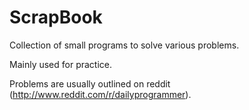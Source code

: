 # ScrapBook
Collection of small programs to solve various problems.

Mainly used for practice.

Problems are usually outlined on reddit (http://www.reddit.com/r/dailyprogrammer).
